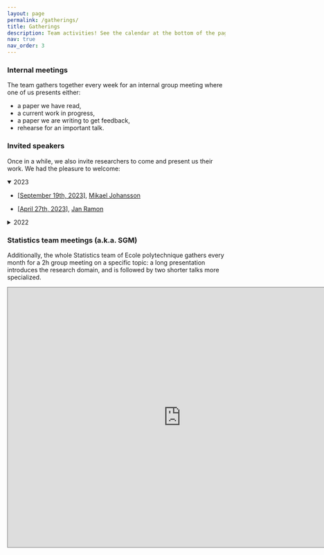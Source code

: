 ```yaml
---
layout: page
permalink: /gatherings/
title: Gatherings
description: Team activities! See the calendar at the bottom of the page for more info.
nav: true
nav_order: 3
---
```


### Internal meetings

The team gathers together every week for an internal group meeting where one of us presents either:
- a paper we have read,
- a current work in progress,
- a paper we are writing to get feedback,
- rehearse for an important talk.

### Invited speakers

Once in a while, we also invite researchers to come and present us their work. We had the pleasure to welcome:
<details open>
<summary>
2023
</summary>
<ul>
<li><p> <a href="https://www.hi-paris.fr/2023/09/11/research-seminar-bringing-regularized-optimal-transport-to-lightspeed/">
[September 19th, 2023]</a>, <a href="https://people.kth.se/~mikaelj/">Mikael Johansson</a> </p></li>
<li><p> <a href="https://www.hi-paris.fr/2023/03/09/hi-paris-seminar-jan-ramon-2023/">
[April 27th, 2023]</a>, <a href="http://researchers.lille.inria.fr/jramon/">Jan Ramon</a> </p></li>
</ul>
</details>
<details>
<summary>
2022
</summary>
<li><p> <a href="https://www.hi-paris.fr/2022/05/06/seminar-aaditya-ramdas-23-may-2022/">
[May 23rd, 2022]</a>, <a href="https://www.stat.cmu.edu/~aramdas/">Aaditya Ramdas</a> </p></li>
<li><p> <a href="https://www.hi-paris.fr/2022/04/19/exceptional-seminar-cristobal-guzman-21-april-2022/">
[April 21st, 2022]</a>, <a href="https://sites.google.com/view/cguzman/">Cristobal Guzman</a> </p></li>
<li><p> <a href="https://www.hi-paris.fr/2022/04/04/exceptionnal-seminar-reinhard-heckel-06-april-2022/">
[April 6th, 2022]</a>, <a href=https://reinhardheckel.com/">Reinhard Heckel</a> </p></li>
</ul>
</details>

### Statistics team meetings (a.k.a. SGM)

Additionally, the whole Statistics team of Ecole polytechnique gathers every month for a 2h group meeting on a specific topic: a long presentation introduces the research domain, and is followed by two shorter talks more specialized.

<iframe src="https://calendar.google.com/calendar/embed?height=600&wkst=2&bgcolor=%23ffffff&ctz=Europe%2FParis&title=Aymeric%20Dieuleveut's%20team%20events&showPrint=0&src=OTNjNDI2NDg5ZjY0NWEzZjQzMzI2NTgzYzMwNTNlMmI5Mjc4YjkyYmRhNWUwNGZjYzU1NmEwNGNjZDdhM2E3MEBncm91cC5jYWxlbmRhci5nb29nbGUuY29t&src=MmM1MjFqdHVsYWd1NWc2aGc0a3BydHNpb2tAZ3JvdXAuY2FsZW5kYXIuZ29vZ2xlLmNvbQ&color=%23D81B60&color=%234285F4" style="border:solid 1px #777" width="800" height="600" frameborder="0" scrolling="no"></iframe>
